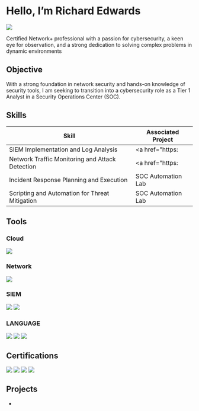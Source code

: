 # Hello, I’m Richard Edwards 
<a href="https://www.linkedin.com/in/richard-demetrius-edwards/"><img src="https://img.shields.io/badge/-LinkedIn-0072b1?&style=for-the-badge&logo=linkedin&logoColor=white" /></a>

Certified Network+ professional with a passion for cybersecurity, a keen eye for observation, and a strong dedication to solving complex problems in dynamic environments

## Objective

With a strong foundation in network security and hands-on knowledge of security tools, I am seeking to transition into a cybersecurity role as a Tier 1 Analyst in a Security Operations Center (SOC).

## Skills

| Skill                                         | Associated Project         |
|-----------------------------------------------|----------------------------|
| SIEM Implementation and Log Analysis          | <a href="https:|
| Network Traffic Monitoring and Attack Detection | <a href="https:|
| Incident Response Planning and Execution      | SOC Automation Lab|
| Scripting and Automation for Threat Mitigation | SOC Automation Lab|

## Tools

### Cloud

<div>
    <img src="https://img.shields.io/badge/-Microsoft_Azure-0078D4?&style=for-the-badge&logo=Microsoft%20Azure&logoColor=white" />
</div>

### Network

<div>
    <img src="https://img.shields.io/badge/-Wireshark-1679A7?&style=for-the-badge&logo=Wireshark&logoColor=white" />
</div>

### SIEM

<div>
  <img src="https://img.shields.io/badge/-Splunk-000000?&style=for-the-badge&logo=Splunk&logoColor=white" />
  <img src="https://img.shields.io/badge/-Microsoft_Sentinel-0078D4?&style=for-the-badge&logo=Microsoft&logoColor=white" />
</div>

### LANGUAGE 

<div>
  <img src="https://img.shields.io/badge/English-Proficient-purple?style=for-the-badge" />
<img src="https://img.shields.io/badge/Spanish-B1-red?style=for-the-badge" />
<img src="https://img.shields.io/badge/Python-Fundamentals-blue?style=for-the-badge&logo=Python&logoColor=yellow" />
</div>




## Certifications

<div>
<img src="https://img.shields.io/badge/-Network%2B-FF9900?&style=for-the-badge&logo=CompTIA&logoColor=white" />
<img src="https://img.shields.io/badge/-Splunk_Core_User-000000?&style=for-the-badge&logo=Splunk&logoColor=white" />
<img src="https://img.shields.io/badge/-Azure_Fundamentals-0078D4?&style=for-the-badge&logo=Microsoft%20Azure&logoColor=white" />
<img src="https://img.shields.io/badge/-Professional_Scrum_Master_I-6DB33F?&style=for-the-badge&logo=Scrum&logoColor=white" />
</div>

## Projects
- 
